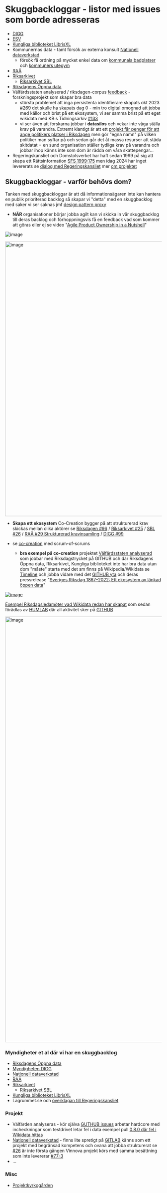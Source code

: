 # Skuggbackloggar - listor med issues som borde adresseras
* [DIGG](https://github.com/salgo60/DiggUptime/issues/47)
* [ESV](https://github.com/salgo60/ESV-skuggbacklog/issues/1)
* [Kungliga biblioteket LibrisXL](https://github.com/salgo60/spa2Commons/issues/15)
* Kommunernas data - tamt försök av externa konsult [Nationell dataverkstad](https://github.com/salgo60/Anslagstavla/issues/3)
  * försök få ordning på mycket enkel data om [kommunala badplatser](https://github.com/salgo60/Svenskabadplatser) och [kommuners utegym](https://github.com/salgo60/ProjectOutdoorGyms/issues?q=is%3Aissue) 
* [RAÄ](https://github.com/salgo60/SamlaLibris/issues/10)
* [Riksarkivet](https://github.com/salgo60/Svenskaforsamlingar/issues/2)
  * [Riksarkivet SBL](https://github.com/salgo60/Svenskaforsamlingar/issues/6)
* [Riksdagens Öppna data](https://github.com/salgo60/Wikidata_riksdagen-corpus/issues/50)
* Välfärdsstaten analyserad / riksdagen-corpus [feedback](https://github.com/salgo60/Wikidata_riksdagen-corpus/issues/164) - forskningsprojekt som skapar bra data
   * största problemet att inga persistenta identifierare skapats okt 2023 [#269](https://github.com/welfare-state-analytics/riksdagen-corpus/issues/269) det skulle ha skapats dag 0 - min tro digital omognad att jobba med källor och brist på ett ekosystem, vi ser samma brist på ett eget wikidata med KB:s Tidningsarkiv [#133](https://github.com/salgo60/Wikidata_riksdagen-corpus/issues/153)
   * vi ser även att forskarna jobbar i **datasilos** och vekar inte våga ställa krav på varandra. Extremt klantigt är att ett [projekt får pengar för att ange politikers platser i Riksdagen](https://github.com/welfare-state-analytics/riksdagen-corpus/issues/450#issuecomment-1904195910) men gör "egna namn" på vilken politiker man syftar på och sedan går det åt massa resurser att städa skitdatat = en sund organisation ställer tydliga krav på varandra och jobbar ihop känns inte som dom är rädda om våra skattepengar...
* Regeringskansliet och Domstolsverket har haft sedan 1999 på sig att skapa ett Rättsinformation [SFS 1999:175](https://www.riksdagen.se/sv/dokument-och-lagar/dokument/svensk-forfattningssamling/rattsinformationsforordning-1999175_sfs-1999-175/) men idag 2024 har inget levererats se [dialog med Regeringskansliet](https://github.com/salgo60/LagrummetLight/issues/5) mer [om projektet](https://github.com/salgo60/LagrummetLight)


## Skuggbackloggar - varför behövs dom?

Tanken med skuggbackloggar är att då informationsägaren inte kan hantera en publik prioriterad backlog så skapar vi "detta" med en skuggbacklog med saker vi ser saknas jmf [design pattern proxy](https://refactoring.guru/design-patterns/proxy)

* **NÄR** organisationer börjar jobba agilt kan vi skicka in vår skuggbacklog till deras backlog och förhoppningsvis få en feedback vad som kommer att göras eller ej se video "[Agile Product Ownership in a Nutshell](https://www.youtube.com/watch?v=502ILHjX9EE)"

 ![image](https://github.com/salgo60/Wikidata_riksdagen-corpus/assets/14206509/44e76a1b-ed61-49cf-8308-1d657c2aa826)

<img width="881" alt="image" src="https://github.com/salgo60/Wikidata_riksdagen-corpus/assets/14206509/cd755cd2-97f9-4da9-81c2-81aebd61c804">


* **Skapa ett ekosystem** Co-Creation bygger på att strukturerad krav skickas mellan olika aktörer se [Riksdagen #96](https://github.com/salgo60/Wikidata_riksdagen-corpus/issues/96) / [Riksarkivet #25](https://github.com/salgo60/Svenskaforsamlingar/issues/25) / [SBL #26](https://github.com/salgo60/Svenskaforsamlingar/issues/25) / [RAÄ #29 Strukturerad kravinsamling](https://github.com/salgo60/SamlaLibris/issues/29) / [DIGG #99](https://github.com/salgo60/DiggUptime/issues/99)

* se [co-creation](https://forum.jobtechdev.se/t/har-ni-input-till-varens-meetups/263/3?u=salgo60) med scrum-of-scrums
   * **bra exempel på co-creation** projektet [Välfärdsstaten analyserad](https://www.westac.se/en/) som jobbar med Riksdagstrycket på GITHUB och där Riksdagens Öppna data, Riksarkivet, Kungliga biblioteket inte har bra data utan dom "måste" starta med det sm finns på Wikipedia/Wikidata se [Timeline](https://js.histropedia.com/apps/query-timeline/index.html?q=SELECT%20distinct%20?person%20?personLabel%20(SAMPLE(?SPA)%20AS%20?SPA)%20%20(sample(?bild)%20AS%20?bild)%20%0A?birth%20?death%20?partyLabel%20WHERE%20%7B%0A%0A%20%20VALUES%20?member%20%7B%0A%20%20%20%20wd:Q33071890%20%0A%20%20%20%20wd:Q81531912%20%0A%20%20%20%20wd:Q82697153%20%0A%20%20%20%20wd:Q10655178%20%0A%20%20%7D%0A%20%20?person%20wdt:P39%20?member;%0A%20%20%20%20wdt:P1343%20?source.%0A%20%20?person%20p:P1343%20?pTva.%0A%20%20OPTIONAL%7B?person%20wdt:P102%20?party%7D%0A%20%20OPTIONAL%7B?person%20wdt:P569%20?birth%7D%0A%20%20OPTIONAL%7B?person%20wdt:P570%20?death%7D%0A%20%20OPTIONAL%20%7B?pTva%20ps:P1343%20wd:Q110346241.%0A%20%20?pTva%20prov:wasDerivedFrom%20%5B%20pr:P4819%20?SPAid%20%5D.%7D%0A%0A%20%20OPTIONAL%20%7B?person%20wdt:P18%20?bild%7D.%0A%20%0A%20%20BIND(URI(CONCAT(%22https://portrattarkiv.se/details/%22,?SPAid))%20AS%20?SPA)%0A%0A%20%20SERVICE%20wikibase:label%20%7B%20bd:serviceParam%20wikibase:language%20%22sv,en%22.%20%7D%0A%7D%20GROUP%20BY%20%20?person%20?personLabel%20%20?death%20?birth%20?partyLabel%0Aorder%20by%20?partyLabel&md=true&g=article&l=SPA&t=personLabel&s=birth&e=death&i=bild&d=0&c=partyLabel&f=partyLabel&v=t) och jobba vidare med det [GITHUB yta](https://github.com/welfare-state-analytics/riksdagen-corpus/issues?q=is%3Aissue+sort%3Aupdated-desc)  och deras pressrelease "[Sveriges Riksdag 1867–2022: Ett ekosystem av länkad öppen data](https://www.umu.se/nyheter/5-miljoner-till-forskning-om-lankad-parlamentariska-data_11678700)"

[![image](https://github.com/salgo60/Wikidata_riksdagen-corpus/assets/14206509/581fd162-a733-4acf-8ec7-614a16ad825c)](https://forum.jobtechdev.se/t/har-ni-input-till-varens-meetups/263/3?u=salgo60)

[Exempel Riksdagsledamöter vad Wikidata redan har skapat](https://js.histropedia.com/apps/query-timeline/index.html?q=SELECT%20distinct%20?person%20?personLabel%20(SAMPLE(?SPA)%20AS%20?SPA)%20%20(sample(?bild)%20AS%20?bild)%20%0A?birth%20?death%20?partyLabel%20WHERE%20%7B%0A%0A%20%20VALUES%20?member%20%7B%0A%20%20%20%20wd:Q33071890%20%0A%20%20%20%20wd:Q81531912%20%0A%20%20%20%20wd:Q82697153%20%0A%20%20%20%20wd:Q10655178%20%0A%20%20%7D%0A%20%20?person%20wdt:P39%20?member;%0A%20%20%20%20wdt:P1343%20?source.%0A%20%20?person%20p:P1343%20?pTva.%0A%20%20OPTIONAL%7B?person%20wdt:P102%20?party%7D%0A%20%20OPTIONAL%7B?person%20wdt:P569%20?birth%7D%0A%20%20OPTIONAL%7B?person%20wdt:P570%20?death%7D%0A%20%20OPTIONAL%20%7B?pTva%20ps:P1343%20wd:Q110346241.%0A%20%20?pTva%20prov:wasDerivedFrom%20%5B%20pr:P4819%20?SPAid%20%5D.%7D%0A%0A%20%20OPTIONAL%20%7B?person%20wdt:P18%20?bild%7D.%0A%20%0A%20%20BIND(URI(CONCAT(%22https://portrattarkiv.se/details/%22,?SPAid))%20AS%20?SPA)%0A%0A%20%20SERVICE%20wikibase:label%20%7B%20bd:serviceParam%20wikibase:language%20%22sv,en%22.%20%7D%0A%7D%20GROUP%20BY%20%20?person%20?personLabel%20%20?death%20?birth%20?partyLabel%0Aorder%20by%20?partyLabel&md=true&g=article&l=SPA&t=personLabel&s=birth&e=death&i=bild&d=0&c=partyLabel&f=partyLabel&v=t) som sedan förädlas av [HUMLAB](https://www.umu.se/nyheter/5-miljoner-till-forskning-om-lankad-parlamentariska-data_11678700) där all aktivitet sker på [GITHUB](https://github.com/welfare-state-analytics/riksdagen-corpus/issues?q=is%3Aissue+sort%3Aupdated-desc)

[<img width="1365" alt="image" src="https://github.com/salgo60/Wikidata_riksdagen-corpus/assets/14206509/ff321034-2d65-419f-98bf-e99e4dd46abd">](https://js.histropedia.com/apps/query-timeline/index.html?q=SELECT%20distinct%20?person%20?personLabel%20(SAMPLE(?SPA)%20AS%20?SPA)%20%20(sample(?bild)%20AS%20?bild)%20%0A?birth%20?death%20?partyLabel%20WHERE%20%7B%0A%0A%20%20VALUES%20?member%20%7B%0A%20%20%20%20wd:Q33071890%20%0A%20%20%20%20wd:Q81531912%20%0A%20%20%20%20wd:Q82697153%20%0A%20%20%20%20wd:Q10655178%20%0A%20%20%7D%0A%20%20?person%20wdt:P39%20?member;%0A%20%20%20%20wdt:P1343%20?source.%0A%20%20?person%20p:P1343%20?pTva.%0A%20%20OPTIONAL%7B?person%20wdt:P102%20?party%7D%0A%20%20OPTIONAL%7B?person%20wdt:P569%20?birth%7D%0A%20%20OPTIONAL%7B?person%20wdt:P570%20?death%7D%0A%20%20OPTIONAL%20%7B?pTva%20ps:P1343%20wd:Q110346241.%0A%20%20?pTva%20prov:wasDerivedFrom%20%5B%20pr:P4819%20?SPAid%20%5D.%7D%0A%0A%20%20OPTIONAL%20%7B?person%20wdt:P18%20?bild%7D.%0A%20%0A%20%20BIND(URI(CONCAT(%22https://portrattarkiv.se/details/%22,?SPAid))%20AS%20?SPA)%0A%0A%20%20SERVICE%20wikibase:label%20%7B%20bd:serviceParam%20wikibase:language%20%22sv,en%22.%20%7D%0A%7D%20GROUP%20BY%20%20?person%20?personLabel%20%20?death%20?birth%20?partyLabel%0Aorder%20by%20?partyLabel&md=true&g=article&l=SPA&t=personLabel&s=birth&e=death&i=bild&d=0&c=partyLabel&f=partyLabel&v=t)


### Myndigheter et al där vi har en skuggbacklog
* [Riksdagens Öppna data](https://github.com/salgo60/Wikidata_riksdagen-corpus/issues/50)
* [Myndigheten DIGG](https://github.com/salgo60/DiggUptime/issues/47)
* [Nationell dataverkstad](https://github.com/salgo60/Anslagstavla/issues/3)
* [RAÄ](https://github.com/salgo60/SamlaLibris/issues/10)
* [Riksarkivet](https://github.com/salgo60/Svenskaforsamlingar/issues/2)
  * [Riksarkivet SBL](https://github.com/salgo60/Svenskaforsamlingar/issues/6)
* [Kungliga biblioteket LibrisXL](https://github.com/salgo60/spa2Commons/issues/15)
* Lagrummet.se och [överklagan till Regeringskansliet](https://github.com/salgo60/LagrummetLight/issues/3)
### Projekt
* Välfärden analyseras - kör själva [GUTHUB issues](https://github.com/welfare-state-analytics/riksdagen-corpus/issues?q=is%3Aissue+) arbetar hardcore med incheckningar som testdrivet letar fel i data exempel pull [0.8.0 där fel i Wikidata hittas](https://github.com/welfare-state-analytics/riksdagen-corpus/pull/258#issuecomment-1495631051)
* [Nationell dataverkstad](https://github.com/salgo60/Anslagstavla/issues/3) - finns lite spretigt på [GITLAB](https://gitlab.com/groups/sarskilt-viktiga-datamangder/-/issues) känns som ett projekt med begränsad kompetens och ovana att jobba strukturerat se [#26](https://github.com/salgo60/Anslagstavla/issues/26) är inte första gången Vinnova projekt körs med samma besättning som inte levererar [#77-3](https://github.com/salgo60/DiggUptime/issues/77#issuecomment-1308500384)
* ...
### Misc
* [Projektkyrkogården](https://github.com/salgo60/DiggUptime/issues/77)
